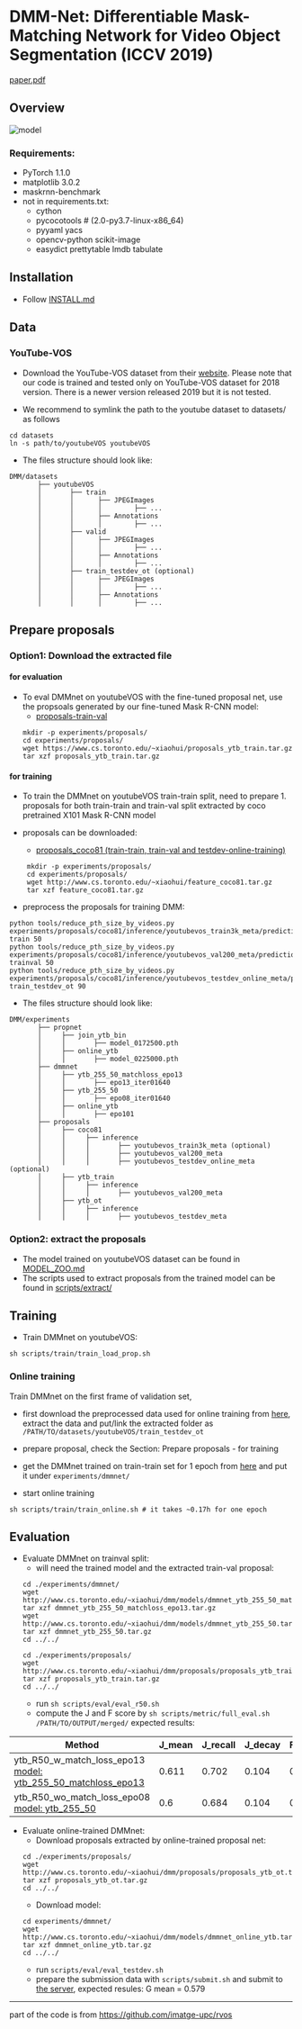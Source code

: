 # DMM-Net: Differentiable Mask-Matching Network for Video Object Segmentation (ICCV 2019)

[paper.pdf](https://www.cs.toronto.edu/~xiaohui/dmm/paper/dmmnet_iccv19.pdf)

## Overview
![model](data/paper_figures/model.png)

### Requirements:
- PyTorch 1.1.0 
- matplotlib 3.0.2
- maskrnn-benchmark
- not in requirements.txt:
    - cython 
    - pycocotools # (2.0-py3.7-linux-x86_64)
    - pyyaml yacs
    - opencv-python scikit-image
    - easydict prettytable lmdb tabulate

## Installation 
- Follow [INSTALL.md](INSTALL.md)

## Data

### YouTube-VOS

- Download the YouTube-VOS dataset from their [website](https://youtube-vos.org/dataset/vos/). 
Please note that our code is trained and tested only on YouTube-VOS dataset for 2018 version. There is a newer version released 2019 but it is not tested. 

- We recommend to symlink the path to the youtube dataset to datasets/ as follows
```
cd datasets 
ln -s path/to/youtubeVOS youtubeVOS 
```

- The files structure should look like:
```
DMM/datasets 
       ├── youtubeVOS
       │       ├── train 
       │       │      ├── JPEGImages
       │       │      │        ├── ... 
       │       │      ├── Annotations 
       │       │      │        ├── ... 
       │       ├── valid 
       │       │      ├── JPEGImages
       │       │      │        ├── ... 
       │       │      ├── Annotations 
       │       │      │        ├── ... 
       │       ├── train_testdev_ot (optional)
       │       │      ├── JPEGImages
       │       │      │        ├── ... 
       │       │      ├── Annotations 
       │       │      │        ├── ... 
```

## Prepare proposals 

### Option1: Download the extracted file

#### for evaluation
- To eval DMMnet on youtubeVOS with the fine-tuned proposal net, use the propsoals generated by our fine-tuned Mask R-CNN model:
    - [proposals-train-val](https://www.cs.toronto.edu/~xiaohui/proposals_ytb_train.tar.gz)
    ```  
    mkdir -p experiments/proposals/ 
    cd experiments/proposals/  
    wget https://www.cs.toronto.edu/~xiaohui/proposals_ytb_train.tar.gz
    tar xzf proposals_ytb_train.tar.gz 
    ```

#### for training 
- To train the DMMnet on youtubeVOS train-train split, need to prepare 1. proposals for both train-train and train-val split extracted by coco pretrained X101 Mask R-CNN model 
- proposals can be downloaded: 
    - [proposals_coco81 (train-train, train-val and testdev-online-training)](http://www.cs.toronto.edu/~xiaohui/feature_coco81.tar.gz)
     ``` 
      mkdir -p experiments/proposals/  
      cd experiments/proposals/ 
      wget http://www.cs.toronto.edu/~xiaohui/feature_coco81.tar.gz
      tar xzf feature_coco81.tar.gz 
     ```

- preprocess the proposals for training DMM: 
```
python tools/reduce_pth_size_by_videos.py  experiments/proposals/coco81/inference/youtubevos_train3k_meta/predictions.pth  train 50
python tools/reduce_pth_size_by_videos.py  experiments/proposals/coco81/inference/youtubevos_val200_meta/predictions.pth  trainval 50
python tools/reduce_pth_size_by_videos.py  experiments/proposals/coco81/inference/youtubevos_testdev_online_meta/predictions.pth  train_testdev_ot 90 
```

- The files structure should look like:
```
DMM/experiments
       ├── propnet
       │     ├── join_ytb_bin
       │     │       ├── model_0172500.pth 
       │     ├── online_ytb
       │     │       ├── model_0225000.pth 
       ├── dmmnet 
       │     ├── ytb_255_50_matchloss_epo13
       │     │       ├── epo13_iter01640
       │     ├── ytb_255_50
       │     │       ├── epo08_iter01640
       │     ├── online_ytb
       │     │       ├── epo101 
       ├── proposals 
       │     ├── coco81 
       │     │     ├── inference
       │     │     │       ├── youtubevos_train3k_meta (optional)
       │     │     │       ├── youtubevos_val200_meta
       │     │     │       ├── youtubevos_testdev_online_meta (optional)
       │     ├── ytb_train 
       │     │     ├── inference
       │     │     │       ├── youtubevos_val200_meta
       │     ├── ytb_ot 
       │     │     ├── inference
       │     │     │       ├── youtubevos_testdev_meta
```

### Option2: extract the proposals 
- The model trained on youtubeVOS dataset can be found in [MODEL_ZOO.md](./MODEL_ZOO.md)
- The scripts used to extract proposals from the trained model can be found in [scripts/extract/](./scripts/extract)

## Training
- Train DMMnet on youtubeVOS: 
```
sh scripts/train/train_load_prop.sh
```

### Online training
Train DMMnet on the first frame of validation set, 

- first download the preprocessed data used for online training from [here](https://hkustconnect-my.sharepoint.com/:u:/g/personal/xzengaf_connect_ust_hk/ETsB6vt5U51Npzwcamb67YMBKPjC4tl5ONBilpFPTmsQyA?e=eJNJ6N), extract the data and put/link the extracted folder as `/PATH/TO/datasets/youtubeVOS/train_testdev_ot`

- prepare proposal, check the Section: Prepare proposals - for training 

- get the DMMnet trained on train-train set for 1 epoch from [here](https://hkustconnect-my.sharepoint.com/:u:/g/personal/xzengaf_connect_ust_hk/ESmFqlodogNLrEIMt0ve84IBAOVokxY5HTDG3YMVQ5dzbg?e=6K4VY2) and put it under `experiments/dmmnet/` 

- start online training 
```
sh scripts/train/train_online.sh # it takes ~0.17h for one epoch
```

## Evaluation
- Evaluate DMMnet on trainval split: 
    - will need the trained model and the extracted train-val proposal: 
    ```
    cd ./experiments/dmmnet/
    wget http://www.cs.toronto.edu/~xiaohui/dmm/models/dmmnet_ytb_255_50_matchloss_epo13.tar.gz 
    tar xzf dmmnet_ytb_255_50_matchloss_epo13.tar.gz 
    wget http://www.cs.toronto.edu/~xiaohui/dmm/models/dmmnet_ytb_255_50.tar.gz 
    tar xzf dmmnet_ytb_255_50.tar.gz
    cd ../../ 

    cd ./experiments/proposals/ 
    wget http://www.cs.toronto.edu/~xiaohui/dmm/proposals/proposals_ytb_train.tar.gz
    tar xzf proposals_ytb_train.tar.gz 
    cd ../../
    ```
    - run `sh scripts/eval/eval_r50.sh` 
    - compute the J and F score by `sh scripts/metric/full_eval.sh /PATH/TO/OUTPUT/merged/`
    expected results:
    
| Method   |   J_mean |   J_recall |   J_decay |   F_mean |   F_recall |   F_decay |
|-------------|----------|------------|-----------|----------|------------|-----------|
| ytb_R50_w_match_loss_epo13 [model: ytb_255_50_matchloss_epo13](https://hkustconnect-my.sharepoint.com/:u:/g/personal/xzengaf_connect_ust_hk/ERgj1R97zEFAm1RC-8fsw1wBcP3Lre4zI-ArDiDdmEjBYA?e=SIqAqZ) | 0.611 | 0.702 | 0.104 |0.747 | 0.824 |     0.111 |
| ytb_R50_wo_match_loss_epo08 [model: ytb_255_50](https://hkustconnect-my.sharepoint.com/:u:/g/personal/xzengaf_connect_ust_hk/ERQB9zbqRLxFvjTkEZgWSsoBswr2Xxvk6vQqnx8S7TPjqg?e=QyIEG3) |      0.6 |      0.684 |     0.104 |    0.742 |      0.819 |     0.109 |

- Evaluate online-trained DMMnet:
    - Download proposals extracted by online-trained proposal net: 
    ```
    cd ./experiments/proposals/
    wget http://www.cs.toronto.edu/~xiaohui/dmm/proposals/proposals_ytb_ot.tar.gz 
    tar xzf proposals_ytb_ot.tar.gz 
    cd ../../
    ```
    - Download model:
    ```
    cd experiments/dmmnet/
    wget http://www.cs.toronto.edu/~xiaohui/dmm/models/dmmnet_online_ytb.tar.gz 
    tar xzf dmmnet_online_ytb.tar.gz 
    cd ../../
    ```
    - run `scripts/eval/eval_testdev.sh`
    - prepare the submission data with `scripts/submit.sh` and submit to [the server](https://competitions.codalab.org/competitions/19544#learn_the_details), expected resules: G mean = 0.579
    
-----------
part of the code is from https://github.com/imatge-upc/rvos
